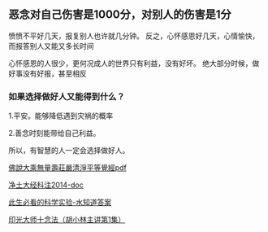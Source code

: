 ## 恶念对自己伤害是1000分，对别人的伤害是1分


愤愤不平好几天，报复别人也许就几分钟。
反之，心怀感恩好几天，心情愉快，而报答别人又能又多长时间


心怀感恩的人很少，更何况成人的世界只有利益，没有好坏。
绝大部分时候，做好事没有好报，甚至相反


### 如果选择做好人又能得到什么？

1.平安。能够降低遇到灾祸的概率

2.善念时刻能带给自己利益。


所以，有智慧的人一定会选择做好人。

[佛說大乘無量壽莊嚴清淨平等覺經pdf](http://doc.sxjy360.top/book/佛說大乘無量壽莊嚴清淨平等覺經(難字注音).pdf)

[净土大经科注2014-doc](http://doc.sxjy360.top/book/净土大经科注2014-doc.zip)

[此生必看的科学实验-水知道答案](http://v.youku.com/v_show/id_XMjgzMzcwNDk4OA)

[印光大师十念法（胡小林主讲第1集）](http://v.youku.com/v_show/id_XMzUwMzc4NzY4NA)
